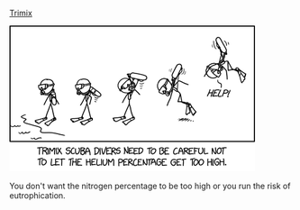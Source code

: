 [Trimix](https://xkcd.com/3035)

![Trimix](./random_comic.png)

You don't want the nitrogen percentage to be too high or you run the risk of eutrophication.

